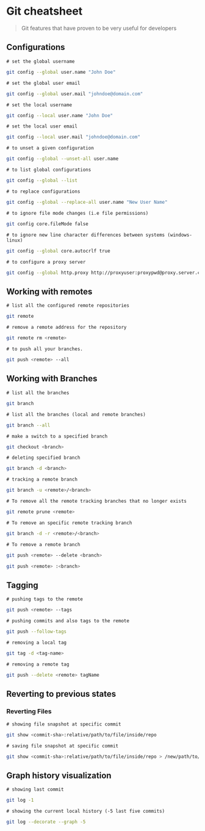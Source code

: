 # Git cheatsheet

> Git features that have proven to be very useful for developers

## Configurations

`# set the global username`

```bash
git config --global user.name "John Doe"
```

`# set the global user email`

```bash
git config --global user.mail "johndoe@domain.com"
```

`# set the local username`

```bash
git config --local user.name "John Doe"
```

`# set the local user email`

```bash
git config --local user.mail "johndoe@domain.com"
```

`# to unset a given configuration`

```bash
git config --global --unset-all user.name

```

`# to list global configurations`

```bash
git config --global --list
```

`# to replace configurations`

```bash
git config --global --replace-all user.name "New User Name"
```

`# to ignore file mode changes (i.e file permissions)`

```bash
git config core.fileMode false
```

`# to ignore new line character differences between systems (windows-linux)`

```bash
git config --global core.autocrlf true
```

`# to configure a proxy server`

```bash
git config --global http.proxy http://proxyuser:proxypwd@proxy.server.com:proxy_port
```


## Working with remotes

`# list all the configured remote repositories`

```bash
git remote
```

`# remove a remote address for the repository`

```bash
git remote rm <remote>
```

`# to push all your branches.`

```bash
git push <remote> --all
```

## Working with Branches

`# list all the branches`

```bash
git branch
```

`# list all the branches (local and remote branches)`

```bash
git branch --all
```

`# make a switch to a specified branch`

```bash
git checkout <branch>
```

`# deleting specified branch`

```bash
git branch -d <branch>
```

`# tracking a remote branch`

```bash
git branch -u <remote>/<branch>
```

`# To remove all the remote tracking branches that no longer exists`

```bash
git remote prune <remote>
```

`# To remove an specific remote tracking branch`

```bash
git branch -d -r <remote>/<branch>
```

`# To remove a remote branch`

```bash
git push <remote> --delete <branch>
```

```bash
git push <remote> :<branch>
```


## Tagging

`# pushing tags to the remote`

```bash
git push <remote> --tags
```

`# pushing commits and also tags to the remote`

```bash
git push --follow-tags
```

`# removing a local tag`

```bash
git tag -d <tag-name>
```

`# removing a remote tag`

```bash
git push --delete <remote> tagName
```

## Reverting to previous states

### Reverting Files

`# showing file snapshot at specific commit`

```bash
git show <commit-sha>:relative/path/to/file/inside/repo
```

`# saving file snapshot at specific commit`

```bash
git show <commit-sha>:relative/path/to/file/inside/repo > /new/path/to/file/content/at/selected/commit
```

## Graph history visualization

`# showing last commit`

```bash
git log -1 
```

`# showing the current local history (-5 last five commits)`

```bash
git log --decorate --graph -5
```
